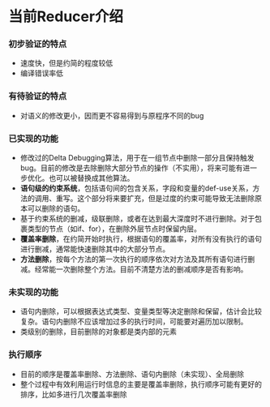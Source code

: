 # 当前Reducer介绍
### 初步验证的特点
- 速度快，但是约简的程度较低
- 编译错误率低
### 有待验证的特点
- 对语义的修改更小，因而更不容易得到与原程序不同的bug
### 已实现的功能
- 修改过的Delta Debugging算法，用于在一组节点中删除一部分且保持触发bug。目前的修改是去除删除大部分节点的操作（不实用），将来可能有进一步优化。也可以被替换成其他算法。
- **语句级的约束系统**，包括语句间的包含关系，字段和变量的def-use关系，方法的调用、重写。这个部分将来要扩充，但是过度的约束可能导致无法删除原本可以删除的语句。
- 基于约束系统的删减，级联删除，或者在达到最大深度时不进行删除。对于包裹类型的节点（如if、for），在删除外层节点时保留内层。
- **覆盖率删除**，在约简开始时执行，根据语句的覆盖率，对所有没有执行的语句进行删减，通常能快速删除其中的大部分节点。
- **方法删除**，按每个方法的第一次执行的顺序依次对方法及其所有语句进行删减。经常能一次删除整个方法。目前不清楚方法的删减顺序是否有影响。
### 未实现的功能
- 语句内删除，可以根据表达式类型、变量类型等决定删除和保留，估计会比较复杂。语句内删除不应该增加过多的执行时间，可能要对遍历加以限制。
- 类级别的删除，目前删除的对象都是类内部的元素
### 执行顺序
- 目前的顺序是覆盖率删除、方法删除、语句内删除（未实现）、全局删除
- 整个过程中有效利用运行时信息的主要是覆盖率删除，执行顺序可能有更好的排序，比如多进行几次覆盖率删除